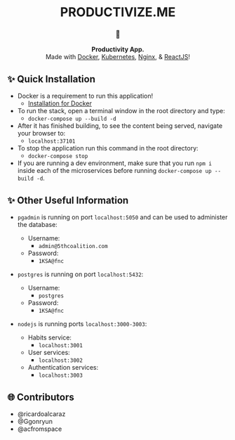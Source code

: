 <!-- HEADING -->

<h1 align="center">️PRODUCTIVIZE.ME</h1>

<!-- DESCRIPTION -->

<h3 align="center">
  <span role="img" aria-label="Memo">📝</span>
</h3>
<p align="center">
  <strong>Productivity App.</strong><br>
  Made with <a href="https://www.docker.com/" target="_blank">Docker</a>, <a href="https://www.docker.com/" target="_blank">Kubernetes</a>, <a href="https://www.nginx.com/" target="_blank">Nginx</a>, & <a href="https://reactjs.org/" target="_blank">ReactJS</a>!
</p>

<!-- QUICK INSTALLATION -->

## <span role="img" aria-label="Sparkles">✨</span> Quick Installation

- Docker is a requirement to run this application!
  - [Installation for Docker](https://docs.docker.com/install/)
- To run the stack, open a terminal window in the root directory and type:
  - `docker-compose up --build -d`
- After it has finished building, to see the content being served, navigate your browser to:
  - `localhost:37101`
- To stop the application run this command in the root directory:
  - `docker-compose stop`
- If you are running a dev environment, make sure that you run `npm i` inside each of the microservices before running `docker-compose up --build -d`.

<!-- OTHER USEFUL INFORMATION -->

## <span role="img" aria-label="Sparkles">✨</span> Other Useful Information

- `pgadmin` is running on port `localhost:5050` and can be used to administer the database:
  - Username:
    - `admin@5thcoalition.com`
  - Password: 
    - `1KSA@fnc`
	
- `postgres` is running on port `localhost:5432`:
  - Username:
  	- `postgres`
  - Password:
    - `1KSA@fnc`
	
- `nodejs` is running ports `localhost:3000-3003`:
  - Habits service:
    - `localhost:3001`
  - User services:
    - `localhost:3002` 
  - Authentication services:
    - `localhost:3003`

<!-- CONTRIBUTORS -->

## <span role="img" aria-label="Globe With Meridians">🌐</span> Contributors

- @ricardoalcaraz
- @Ggonryun
- @acfromspace

<!-- LICENSE -->

<!-- ## <span role="img" aria-label="Oncoming Police Car">🚔</span> [License](LICENSE) -->

<!-- The code in this project is under a specific open source license. -->
